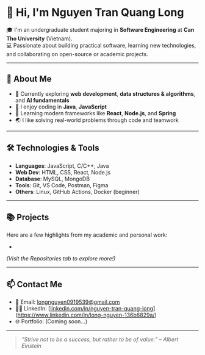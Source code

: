 # 👋 Hi, I'm Nguyen Tran Quang Long

🎓 I'm an undergraduate student majoring in **Software Engineering** at **Can Tho University** (Vietnam).  
💻 Passionate about building practical software, learning new technologies, and collaborating on open-source or academic projects.

---

## 🚀 About Me

- 🧠 Currently exploring **web development**, **data structures & algorithms**, and **AI fundamentals**
- 🔨 I enjoy coding in **Java**, **JavaScript**
- 🌱 Learning modern frameworks like **React**, **Node.js**, and **Spring**
- 🌏 I like solving real-world problems through code and teamwork

---

## 🛠️ Technologies & Tools

- **Languages**:  JavaScript, C/C++, Java
- **Web Dev**: HTML, CSS, React, Node.js
- **Database**: MySQL, MongoDB
- **Tools**: Git, VS Code, Postman, Figma
- **Others**: Linux, GitHub Actions, Docker (beginner)

---

## 📚 Projects

Here are a few highlights from my academic and personal work:

-

*(Visit the Repositories tab to explore more!)*

---

## 📫 Contact Me

- 📧 Email: longnguyen0919539@gmail.com
- 🧑‍💼 LinkedIn: [[linkedin.com/in/nguyen-tran-quang-long](https://www.linkedin.com)](https://www.linkedin.com/in/long-nguyen-136b6829a/)
- 🌐 Portfolio: (Coming soon...)

---

> _“Strive not to be a success, but rather to be of value.” – Albert Einstein_

